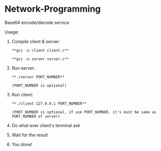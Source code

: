 # Network-Programming
Base64 encode/decode service

Usage:
1. Compile client & server:  

	``` 
    **gcc -o client client.c**  

    **gcc -o server server.c**  

    ```
2. Run server:  

	``` 
    **./server PORT_NUMBER**  

    (PORT_NUMBER is optional)  

    ```
3. Run client:  

	```  
    **./client 127.0.0.1 PORT_NUMBER**  

    (PORT_NUMBER is optional, if use PORT_NUMBER, it's must be same as PORT_NUMBER of server)  

    ```
4. Do what ever client's terminal ask
5. Wait for the result
6. You done!
